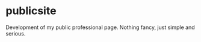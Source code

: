 publicsite
==========

Development of my public professional page.  Nothing fancy, just simple and serious.